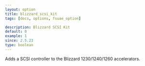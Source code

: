 ```yaml
---
layout: option
title: blizzard_scsi_kit
tags: [docs, options, fsuae_option]

description: Blizzard SCSI Kit
default: 0
example: 1
since: 2.5.23
type: boolean
---
```


Adds a SCSI controller to the Blizzard 1230/1240/1260 accelerators.
